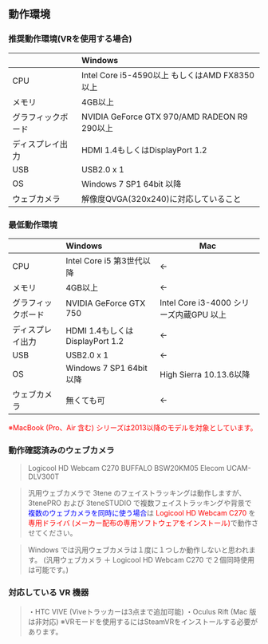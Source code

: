 ## 動作環境

### 推奨動作環境(VRを使用する場合)

||Windows|
|---|:---|
|CPU|Intel Core i5-4590以上 もしくはAMD FX8350以上|
|メモリ| 4GB以上|
|グラフィックボード|NVIDIA GeForce GTX 970/AMD RADEON R9 290以上|
|ディスプレイ出力|HDMI 1.4もしくはDisplayPort 1.2|
|USB|USB2.0 x 1|
|OS|Windows 7 SP1 64bit 以降|
|ウェブカメラ|解像度QVGA(320x240)に対応していること|


### 最低動作環境

||Windows|Mac|
|---|:---|---|
|CPU|Intel Core i5 第3世代以降|←|
|メモリ|4GB以上|←|
|グラフィックボード|NVIDIA GeForce GTX 750|Intel Core i3-4000 シリーズ内蔵GPU 以上|
|ディスプレイ出力|HDMI 1.4もしくはDisplayPort 1.2|←|
|USB|USB2.0 x 1|←|
|OS|Windows 7 SP1 64bit 以降|High Sierra 10.13.6以降|
|ウェブカメラ|無くても可|←|

<font color="Red">※MacBook (Pro、Air 含む) シリーズは2013以降のモデルを対象としています。</font>


### 動作確認済みのウェブカメラ

>Logicool HD Webcam C270
>BUFFALO BSW20KM05
>Elecom UCAM-DLV300T

>汎用ウェブカメラで 3tene のフェイストラッキングは動作しますが、
>3tenePRO および 3teneSTUDIO で複数フェイストラッキングや背景で
><font color="Blue">複数のウェブカメラを同時に使う場合</font>は <font color="Red">Logicool HD Webcam C270</font> を
><font color="Red">専用ドライバ (メーカー配布の専用ソフトウェアをインストール)</font>で動作させてください。

>Windows では汎用ウェブカメラは１度に１つしか動作しないと思われます。
>(汎用ウェブカメラ ＋ Logicool HD Webcam C270 で２個同時使用は可能です。)


### 対応している VR 機器

>・HTC VIVE (Viveトラッカーは3点まで追加可能)
>・Oculus Rift (Mac 版は非対応)
>※VRモードを使用するにはSteamVRをインストールする必要があります。




